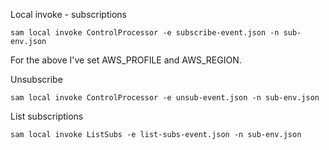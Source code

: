 Local invoke - subscriptions

```console
sam local invoke ControlProcessor -e subscribe-event.json -n sub-env.json
```

For the above I've set AWS_PROFILE and AWS_REGION.

Unsubscribe

```console
sam local invoke ControlProcessor -e unsub-event.json -n sub-env.json
```

List subscriptions

```console
sam local invoke ListSubs -e list-subs-event.json -n sub-env.json
```